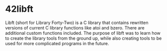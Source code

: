 # 42libft
Libft (short for Library Forty-Two) is a C library that contains rewritten versions of current C library functions like atoi and bzero. There are additional custom functions included. The purpose of libft was to learn how to create the library tools from the ground up, while also creating tools to be used for more complicated programs in the future.   
